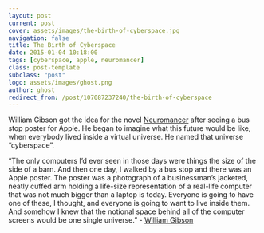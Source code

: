 ```yaml
---
layout: post
current: post
cover: assets/images/the-birth-of-cyberspace.jpg
navigation: false
title: The Birth of Cyberspace
date: 2015-01-04 10:18:00
tags: [cyberspace, apple, neuromancer]
class: post-template
subclass: "post"
logo: assets/images/ghost.png
author: ghost
redirect_from: /post/107087237240/the-birth-of-cyberspace
---
```


William Gibson got the idea for the novel [Neuromancer](https://href.li/?http://en.wikipedia.org/wiki/Neuromancer) after seeing a bus stop poster for Apple. He began to imagine what this future would be like, when everybody lived inside a virtual universe. He named that universe “cyberspace”.

“The only computers I’d ever seen in those days were things the size of the side of a barn. And then one day, I walked by a bus stop and there was an Apple poster. The poster was a photograph of a businessman’s jacketed, neatly cuffed arm holding a life-size representation of a real-life computer that was not much bigger than a laptop is today. Everyone is going to have one of these, I thought, and everyone is going to want to live inside them. And somehow I knew that the notional space behind all of the computer screens would be one single universe.” - [William Gibson](https://href.li/?http://technoccult.net/archives/2011/06/18/william-gibson-on-the-creation-of-cyberspace/)

